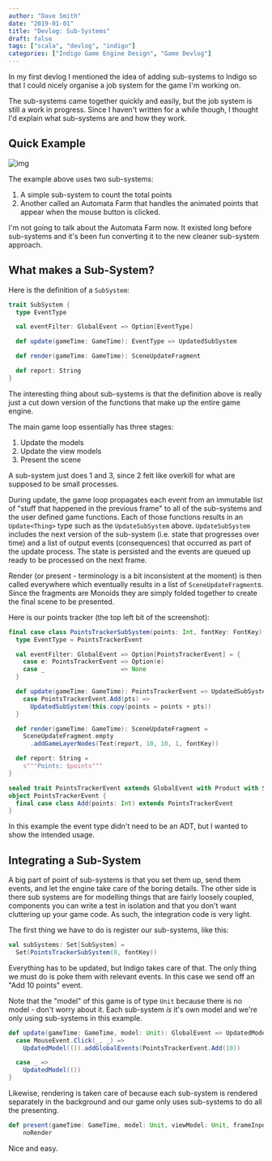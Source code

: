 ```yaml
---
author: "Dave Smith"
date: "2019-01-01"
title: "Devlog: Sub-Systems"
draft: false
tags: ["scala", "devlog", "indigo"]
categories: ["Indigo Game Engine Design", "Game Devlog"]
---
```


In my first devlog I mentioned the idea of adding sub-systems to Indigo so that I could nicely organise a job system for the game I'm working on.

The sub-systems came together quickly and easily, but the job system is still a work in progress. Since I haven't written for a while though, I thought I'd explain what sub-systems are and how they work.

## Quick Example

![img](/fppixels/images/subsystems-example.gif)

The example above uses two sub-systems:

1. A simple sub-system to count the total points
2. Another called an Automata Farm that handles the animated points that appear when the mouse button is clicked.

I'm not going to talk about the Automata Farm now. It existed long before sub-systems and it's been fun converting it to the new cleaner sub-system approach.

## What makes a Sub-System?

Here is the definition of a `SubSystem`:

```scala
trait SubSystem {
  type EventType

  val eventFilter: GlobalEvent => Option[EventType]

  def update(gameTime: GameTime): EventType => UpdatedSubSystem

  def render(gameTime: GameTime): SceneUpdateFragment

  def report: String
}
```

The interesting thing about sub-systems is that the definition above is really just a cut down version of the functions that make up the entire game engine.

The main game loop essentially has three stages:

1. Update the models
2. Update the view models
3. Present the scene

A sub-system just does 1 and 3, since 2 felt like overkill for what are supposed to be small processes.

During update, the game loop propagates each event from an immutable list of "stuff that happened in the previous frame" to all of the sub-systems and the user defined game functions. Each of those functions results in an `Update<Thing>` type such as the `UpdateSubSystem` above. `UpdateSubSystem` includes the next version of the sub-system (i.e. state that progresses over time) and a list of output events (consequences) that occurred as part of the update process. The state is persisted and the events are queued up ready to be processed on the next frame.

Render (or present - terminology is a bit inconsistent at the moment) is then called everywhere which eventually results in a list of `SceneUpdateFragment`s. Since the fragments are Monoids they are simply folded together to create the final scene to be presented.

Here is our points tracker (the top left bit of the screenshot):

```scala
final case class PointsTrackerSubSystem(points: Int, fontKey: FontKey) extends SubSystem {
  type EventType = PointsTrackerEvent

  val eventFilter: GlobalEvent => Option[PointsTrackerEvent] = {
    case e: PointsTrackerEvent => Option(e)
    case _                     => None
  }

  def update(gameTime: GameTime): PointsTrackerEvent => UpdatedSubSystem = {
    case PointsTrackerEvent.Add(pts) =>
      UpdatedSubSystem(this.copy(points = points + pts))
  }

  def render(gameTime: GameTime): SceneUpdateFragment =
    SceneUpdateFragment.empty
      .addGameLayerNodes(Text(report, 10, 10, 1, fontKey))

  def report: String =
    s"""Points: $points"""
}

sealed trait PointsTrackerEvent extends GlobalEvent with Product with Serializable
object PointsTrackerEvent {
  final case class Add(points: Int) extends PointsTrackerEvent
}
```

In this example the event type didn't need to be an ADT, but I wanted to show the intended usage.

## Integrating a Sub-System

A big part of point of sub-systems is that you set them up, send them events, and let the engine take care of the boring details. The other side is there sub systems are for modelling things that are fairly loosely coupled, components you can write a test in isolation and that you don't want cluttering up your game code. As such, the integration code is very light.

The first thing we have to do is register our sub-systems, like this:

```scala
val subSystems: Set[SubSystem] =
  Set(PointsTrackerSubSystem(0, fontKey))
```

Everything has to be updated, but Indigo takes care of that. The only thing we must do is poke them with relevant events. In this case we send off an "Add 10 points" event.

Note that the "model" of this game is of type `Unit` because there is no model - don't worry about it. Each sub-system *is* it's own model and we're only using sub-systems in this example.

```scala
def update(gameTime: GameTime, model: Unit): GlobalEvent => UpdatedModel[Unit] = {
  case MouseEvent.Click(_, _) =>
    UpdatedModel(()).addGlobalEvents(PointsTrackerEvent.Add(10))

  case _ =>
    UpdatedModel(())
}
```

Likewise, rendering is taken care of because each sub-system is rendered separately in the background and our game only uses sub-systems to do all the presenting.

```scala
def present(gameTime: GameTime, model: Unit, viewModel: Unit, frameInputEvents: FrameInputEvents): SceneUpdateFragment =
    noRender
```

Nice and easy.
